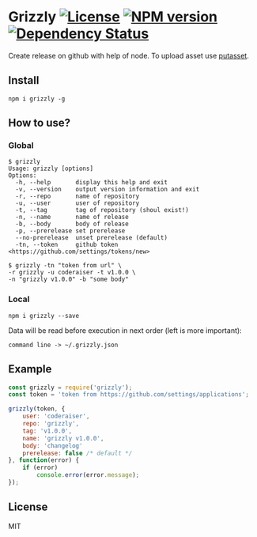 # Grizzly [![License][LicenseIMGURL]][LicenseURL] [![NPM version][NPMIMGURL]][NPMURL] [![Dependency Status][DependencyStatusIMGURL]][DependencyStatusURL]

Create release on github with help of node. To upload asset use [putasset](https://github.com/coderaiser/node-putasset "Putasset").

## Install

```
npm i grizzly -g
```
## How to use?

### Global

```
$ grizzly
Usage: grizzly [options]
Options:
  -h, --help       display this help and exit
  -v, --version    output version information and exit
  -r, --repo       name of repository
  -u, --user       user of repository
  -t, --tag        tag of repository (shoul exist!)
  -n, --name       name of release
  -b, --body       body of release
  -p, --prerelease set prerelease
  --no-prerelease  unset prerelease (default)
  -tn, --token     github token <https://github.com/settings/tokens/new>

$ grizzly -tn "token from url" \
-r grizzly -u coderaiser -t v1.0.0 \
-n "grizzly v1.0.0" -b "some body"
```

### Local

```
npm i grizzly --save
```

Data will be read before execution in next order (left is more important):

`command line -> ~/.grizzly.json`

## Example

```js
const grizzly = require('grizzly');
const token = 'token from https://github.com/settings/applications';

grizzly(token, {
    user: 'coderaiser',
    repo: 'grizzly',
    tag: 'v1.0.0',
    name: 'grizzly v1.0.0',
    body: 'changelog'
    prerelease: false /* default */
}, function(error) {
    if (error)
        console.error(error.message);
});
```

## License

MIT

[NPMIMGURL]:                https://img.shields.io/npm/v/grizzly.svg?style=flat
[DependencyStatusIMGURL]:   https://img.shields.io/gemnasium/coderaiser/node-grizzly.svg?style=flat
[LicenseIMGURL]:            https://img.shields.io/badge/license-MIT-317BF9.svg?style=flat
[NPMURL]:                   https://npmjs.org/package/grizzly "npm"
[DependencyStatusURL]:      https://gemnasium.com/coderaiser/node-grizzly "Dependency Status"
[LicenseURL]:               https://tldrlegal.com/license/mit-license "MIT License"

